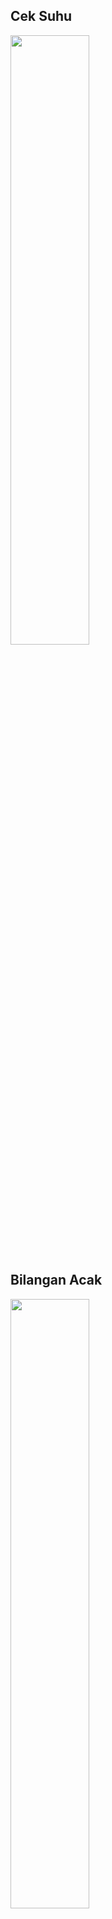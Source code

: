 ## Cek Suhu
<img src="https://konro.jagad.xyz/ucdc?problems=test%20123%20tes%20slur" width=50% height=50%>

## Bilangan Acak
<img src="https://user-images.githubusercontent.com/41937681/139593414-aa0cc63d-d5fe-431a-915e-fb4cf84f9807.png" width=50% height=50%>
